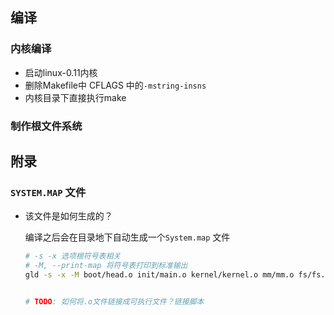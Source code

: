 ## 编译

### 内核编译

* 启动linux-0.11内核
* 删除Makefile中 CFLAGS 中的`-mstring-insns` 
* 内核目录下直接执行make



### 制作根文件系统















## 附录

### `SYSTEM.MAP` 文件

* 该文件是如何生成的？

  编译之后会在目录地下自动生成一个`System.map` 文件

  ```bash
  # -s -x 选项根符号表相关
  # -M, --print-map 将符号表打印到标准输出
  gld -s -x -M boot/head.o init/main.o kernel/kernel.o mm/mm.o fs/fs.o kernel/blk_drv/blk_drv.a kernel/char_drv/char_drv.a kernel/math/math.a lib/lib.a -o /tools/system > System.map
  
  
  # TODO: 如何将.o文件链接成可执行文件？链接脚本
  
  ```
  
  





